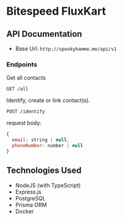 # Bitespeed FluxKart

## API Documentation
- Base Url: `http://spookyhamme.me/api/v1`

### Endpoints

Get all contacts
```http
GET /all
```

Identify, create or link contact(s).
```http
POST /identify
```

request body:
```js
{
  email: string | null,
  phoneNumber: number | null
}
```

## Technologies Used
- NodeJS (with TypeScript)
- Express.js
- PostgreSQL
- Prisma ORM
- Docker
